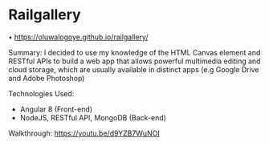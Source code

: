 # Railgallery

•	https://oluwalogoye.github.io/railgallery/

Summary:
I decided to use my knowledge of the HTML Canvas element and RESTful APIs to build a web app that allows powerful multimedia editing and cloud storage, which are usually available in distinct apps (e.g Google Drive and Adobe Photoshop)


Technologies Used: 
- Angular 8 (Front-end)
- NodeJS, RESTful API, MongoDB (Back-end)


Walkthrough: 
https://youtu.be/d9YZB7WuNOI
